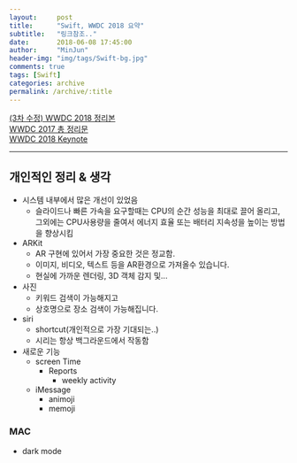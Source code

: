 ```yaml
---
layout:     post
title:      "Swift, WWDC 2018 요약"
subtitle:   "링크참조.."
date:       2018-06-08 17:45:00
author:     "MinJun"
header-img: "img/tags/Swift-bg.jpg"
comments: true 
tags: [Swift]
categories: archive
permalink: /archive/:title
---
```


[(3차 수정) WWDC 2018 정리본](https://www.clien.net/service/board/park/12189185)<br>
[WWDC 2017 총 정리문](https://www.clien.net/service/board/park/10828840)<br>
[WWDC 2018 Keynote](https://www.apple.com/apple-events/june-2018/)<br>

---

## 개인적인 정리 & 생각
 
- 시스템 내부에서 많은 개선이 있었음 
	- 슬라이드나 빠른 가속을 요구할때는 CPU의 순간 성능을 최대로 끌어 올리고, 그외에는 CPU사용량을 줄여서 에너지 효율 또는 배터리 지속성을 높이는 방법을 향상시킴
- ARKit 
	- AR 구현에 있어서 가장 중요한 것은 정교함. 
	- 이미지, 비디오, 텍스트 등을 AR환경으로 가져올수 있습니다. 
	- 현실에 가까운 렌더링, 3D 객체 감지 및... 
- 사진
	- 키워드 검색이 가능해지고 
	- 상호명으로 장소 검색이 가능해집니다. 
- siri 
	- shortcut(개인적으로 가장 기대되는..)
	- 시리는 항상 백그라운드에서 작동함 
- 새로운 기능 
	- screen Time 
		- Reports 
			- weekly activity 
	- iMessage 
		- animoji
		- memoji 
	 
### MAC

- dark mode 
